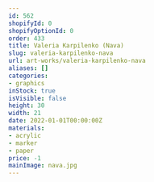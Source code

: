 ```yaml
---
id: 562
shopifyId: 0
shopifyOptionId: 0
order: 433
title: Valeria Karpilenko (Nava)
slug: valeria-karpilenko-nava
url: art-works/valeria-karpilenko-nava
aliases: []
categories:
- graphics
inStock: true
isVisible: false
height: 30
width: 21
date: 2022-01-01T00:00:00Z
materials:
- acrylic
- marker
- paper
price: -1
mainImage: nava.jpg
---
```

